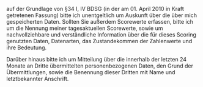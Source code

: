 auf der Grundlage von §34 I, IV BDSG (in der am 01. April 2010 in Kraft
getretenen Fassung) bitte ich unentgeltlich um Auskunft über die über mich
gespeicherten Daten. Sollten Sie außerdem Scorewerte erfassen, bitte ich um die
Nennung meiner tagesaktuellen Scorewerte, sowie um nachvollziehbare und
verständliche Information über die für dieses Scoring genutzten Daten,
Datenarten, das Zustandekommen der Zahlenwerte und ihre Bedeutung.

Darüber hinaus bitte ich um Mitteilung über die innerhalb der letzten 24
Monate an Dritte übermittelten personenbezogenen Daten, den Grund der
Übermittlungen, sowie die Benennung dieser Dritten mit Name und letztbekannter
Anschrift.
